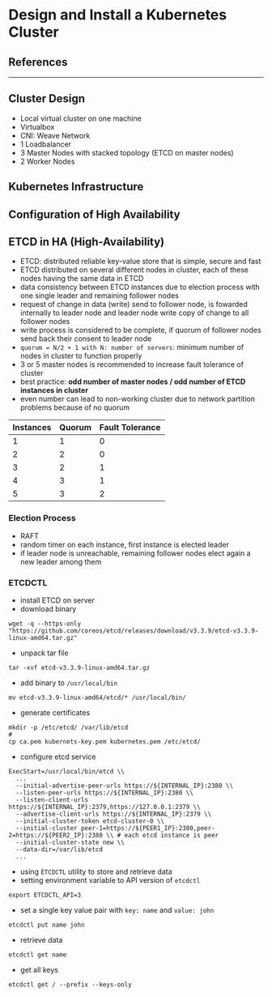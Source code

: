 # Design and Install a Kubernetes Cluster

## References

---
## Cluster Design
- Local virtual cluster on one machine
- Virtualbox
- CNI: Weave Network
- 1 Loadbalancer
- 3 Master Nodes with stacked topology (ETCD on master nodes)
- 2 Worker Nodes

## Kubernetes Infrastructure

## Configuration of High Availability

## ETCD in HA (High-Availability)
- ETCD: distributed reliable key-value store that is simple, secure and fast
- ETCD distributed on several different nodes in cluster, each of these nodes having the same data in ETCD
- data consistency between ETCD instances due to election process with one single leader and remaining follower nodes
- request of change in data (write) send to follower node, is fowarded internally to leader node and leader node write copy of change to all follower nodes
- write process is considered to be complete, if quorum of follower nodes send back their consent to leader node
- `quorum = N/2 + 1 with N: number of servers`: minimum number of nodes in cluster to function properly
- 3 or 5 master nodes is recommended to increase fault tolerance of cluster
- best practice: **odd number of master nodes / odd number of ETCD instances in cluster**
- even number can lead to non-working cluster due to network partition problems because of no quorum

| Instances | Quorum | Fault Tolerance |
| --- | --- | --- |
| 1 | 1 | 0 |
| 2 | 2 | 0 |
| 3 | 2 | 1 |
| 4 | 3 | 1 |
| 5 | 3 | 2 |

### Election Process
- RAFT
- random timer on each instance, first instance is elected leader
- if leader node is unreachable, remaining follower nodes elect again a new leader among them

### ETCDCTL
- install ETCD on server
- download binary
```
wget -q --https-only "https://github.com/coreos/etcd/releases/download/v3.3.9/etcd-v3.3.9-linux-amd64.tar.gz"
```
- unpack tar file
```
tar -xvf etcd-v3.3.9-linux-amd64.tar.gz
```
- add binary to `/usr/local/bin`
```
mv etcd-v3.3.9-linux-amd64/etcd/* /usr/local/bin/
```
- generate certificates
```
mkdir -p /etc/etcd/ /var/lib/etcd
# 
cp ca.pem kubernets-key.pem kubernetes.pem /etc/etcd/
```
- configure etcd service
```
ExecStart=/usr/local/bin/etcd \\
  ...
  --initial-advertise-peer-urls https://${INTERNAL_IP}:2380 \\
  --listen-peer-urls https://${INTERNAL_IP}:2380 \\
  --listen-client-urls https://${INTERNAL_IP}:2379,https://127.0.0.1:2379 \\
  --advertise-client-urls https://${INTERNAL_IP}:2379 \\
  --initial-cluster-token etcd-cluster-0 \\
  --initial-cluster peer-1=https://${PEER1_IP}:2380,peer-2=https://${PEER2_IP}:2380 \\ # each etcd instance is peer 
  --initial-cluster-state new \\
  --data-dir=/var/lib/etcd
  ...
```
- using `ÈTCDCTL` utility to store and retrieve data
- setting environment variable to API version of `etcdctl`
```
export ETCDCTL_API=3
```
- set a single key value pair with `key: name` and `value: john`
```
etcdctl put name john
```
- retrieve data
```
etcdctl get name
```
- get all keys
```
etcdctl get / --prefix --keys-only
```
